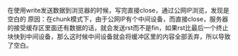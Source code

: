 在使用write发送数据到浏览器的时候，写完直接close，通过公网IP浏览，发现是空白的
原因：在chunk模式下，由于公网IP有个中间设备，而直接close，服务器的接受缓存区里面还有数据的话，就会发送rst而不是fin，如果rst比最后一个终止块快到中间设备，那么这时候中间设备就会将缓冲区里的内容全部丢弃，所以导致了空白。
